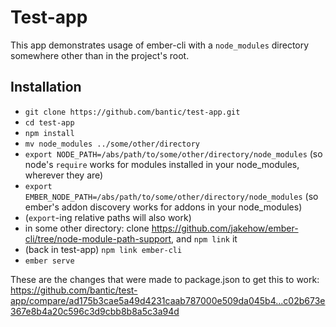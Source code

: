 # Test-app

This app demonstrates usage of ember-cli with a `node_modules`
directory somewhere other than in the project's root.

## Installation

  * `git clone https://github.com/bantic/test-app.git`
  * `cd test-app`
  * `npm install`
  * `mv node_modules ../some/other/directory`
  * `export NODE_PATH=/abs/path/to/some/other/directory/node_modules`
    (so node's `require` works for modules installed in your
node_modules, wherever they are)
  * `export EMBER_NODE_PATH=/abs/path/to/some/other/directory/node_modules` (so ember's addon discovery works for addons in your node_modules)
  * (`export`-ing relative paths will also work)
  * in some other directory: clone
    https://github.com/jakehow/ember-cli/tree/node-module-path-support,
and `npm link` it
  * (back in test-app) `npm link ember-cli`
  * `ember serve`


These are the changes that were made to package.json to get this to work:
https://github.com/bantic/test-app/compare/ad175b3cae5a49d4231caab787000e509da045b4...c02b673e367e8b4a20c596c3d9cbb8b8a5c3a94d
